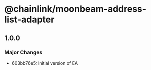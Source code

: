 # @chainlink/moonbeam-address-list-adapter

## 1.0.0

### Major Changes

- 603bb76e5: Initial version of EA
